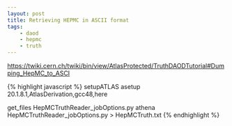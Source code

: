 ```yaml
---
layout: post
title: Retrieving HEPMC in ASCII format
tags: 
    - daod
    - hepmc
    - truth
---
```


https://twiki.cern.ch/twiki/bin/view/AtlasProtected/TruthDAODTutorial#Dumping_HepMC_to_ASCI

{% highlight javascript %}
setupATLAS
asetup 20.1.8.1,AtlasDerivation,gcc48,here

get_files HepMCTruthReader_jobOptions.py
athena HepMCTruthReader_jobOptions.py > HepMCTruth.txt
{% endhighlight %}
